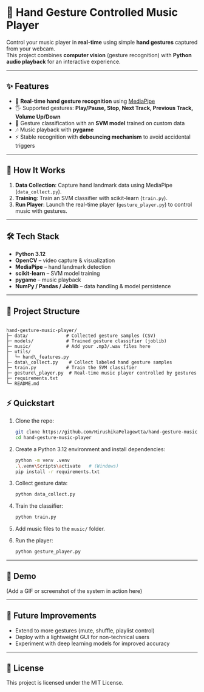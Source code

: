 # 🎵 Hand Gesture Controlled Music Player

Control your music player in **real-time** using simple **hand gestures** captured from your webcam.  
This project combines **computer vision** (gesture recognition) with **Python audio playback** for an interactive experience.

---

## ✨ Features
- 🎥 **Real-time hand gesture recognition** using [MediaPipe](https://developers.google.com/mediapipe)  
- 🖐️ Supported gestures: **Play/Pause, Stop, Next Track, Previous Track, Volume Up/Down**  
- 🤖 Gesture classification with an **SVM model** trained on custom data  
- 🎶 Music playback with **pygame**  
- ⚡ Stable recognition with **debouncing mechanism** to avoid accidental triggers  

---

## 🚀 How It Works
1. **Data Collection**: Capture hand landmark data using MediaPipe (`data_collect.py`).  
2. **Training**: Train an SVM classifier with scikit-learn (`train.py`).  
3. **Run Player**: Launch the real-time player (`gesture_player.py`) to control music with gestures.  

---

## 🛠️ Tech Stack
- **Python 3.12**
- **OpenCV** – video capture & visualization  
- **MediaPipe** – hand landmark detection  
- **scikit-learn** – SVM model training  
- **pygame** – music playback  
- **NumPy / Pandas / Joblib** – data handling & model persistence  

---

## 📂 Project Structure

```

hand-gesture-music-player/
├─ data/              # Collected gesture samples (CSV)
├─ models/            # Trained gesture classifier (joblib)
├─ music/             # Add your .mp3/.wav files here
├─ utils/
│  └─ hand\_features.py
├─ data\_collect.py    # Collect labeled hand gesture samples
├─ train.py           # Train the SVM classifier
├─ gesture\_player.py  # Real-time music player controlled by gestures
├─ requirements.txt
└─ README.md

````


## ⚡ Quickstart
1. Clone the repo:
   ```bash
   git clone https://github.com/HirushikaPelagewtta/hand-gesture-music-player.git
   cd hand-gesture-music-player
   
2. Create a Python 3.12 environment and install dependencies:

   ```bash
   python -m venv .venv
   .\.venv\Scripts\activate   # (Windows)
   pip install -r requirements.txt
   ```

3. Collect gesture data:

   ```bash
   python data_collect.py
   ```

4. Train the classifier:

   ```bash
   python train.py
   ```

5. Add music files to the `music/` folder.

6. Run the player:

   ```bash
   python gesture_player.py
   ```

---

## 📸 Demo

(Add a GIF or screenshot of the system in action here)

---

## 🔮 Future Improvements

* Extend to more gestures (mute, shuffle, playlist control)
* Deploy with a lightweight GUI for non-technical users
* Experiment with deep learning models for improved accuracy

---

## 📜 License

This project is licensed under the MIT License.

```

